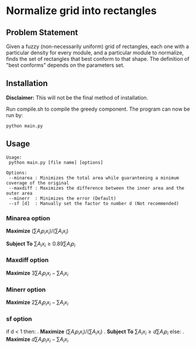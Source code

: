 # Normalize grid into rectangles

## Problem Statement

Given a fuzzy (non-necessarily uniform) grid of rectangles, each one with a particular density for every module, and a particular module to normalize, finds the set of rectangles that best conform to that shape. The definition of "best conforms" depends on the parameters set.

## Installation

**Disclaimer:** This will not be the final method of installation.

Run compile.sh to compile the greedy component. The program can now be run by:

```
python main.py
```

## Usage
```
Usage:
 python main.py [file name] [options]

Options:
 --minarea : Minimizes the total area while guaranteeing a minimum coverage of the original
 --maxdiff : Maximizes the difference between the inner area and the outer area
 --minerr  : Minimizes the error (Default)
 --sf [d]  : Manually set the factor to number d (Not recommended)
```

### Minarea option

**Maximize** $(\sum A_i p_i x_i) / (\sum A_i x_i)$

**Subject To** $\sum A_i x_i \geq 0.89 \sum A_i p_i$

### Maxdiff option

**Maximize** $3\sum A_i p_i x_i - \sum A_i x_i$

### Minerr option

**Maximize** $2\sum A_i p_i x_i - \sum A_i x_i$

### sf option

if d < 1 then:
.  **Maximize**  $(\sum A_i p_i x_i) / (\sum A_i x_i)$
.  **Subject To** $\sum A_i x_i \geq d \sum A_i p_i$
else:
.  **Maximize** $d\sum A_i p_i x_i - \sum A_i x_i$


